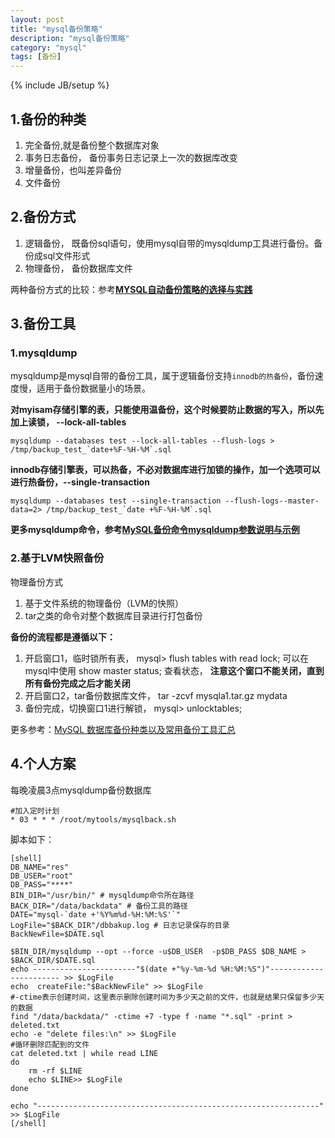 ```yaml
---
layout: post
title: "mysql备份策略"
description: "mysql备份策略"
category: "mysql"
tags: [备份]
---
```

{% include JB/setup %}

<h2>1&#46;备份的种类</h2>

<ol>
<li>完全备份,就是备份整个数据库对象</li>
<li>事务日志备份， 备份事务日志记录上一次的数据库改变</li>
<li>增量备份，也叫差异备份</li>
<li>文件备份</li>
</ol>

<h2>2&#46;备份方式</h2>

<ol>
<li>逻辑备份， 既备份sql语句，使用mysql自带的mysqldump工具进行备份。备份成sql文件形式</li>
<li>物理备份， 备份数据库文件</li>
</ol>

<p>两种备份方式的比较：参考<strong><a href="http://www.cnblogs.com/wangtao_20/p/3304633.html">MYSQL自动备份策略的选择与实践</a></strong></p>

<h2>3&#46;备份工具</h2>

<h3>1&#46;mysqldump</h3>

<p>mysqldump是mysql自带的备份工具，属于逻辑备份支持<code>innodb的热备份</code>，备份速度慢，适用于备份数据量小的场景。</p>

<p><strong>对myisam存储引擎的表，只能使用温备份，这个时候要防止数据的写入，所以先加上读锁， --lock-all-tables</strong></p>

<pre><code>mysqldump --databases test --lock-all-tables --flush-logs &gt; /tmp/backup_test_`date+%F-%H-%M`.sql
</code></pre>

<p><strong>innodb存储引擎表，可以热备，不必对数据库进行加锁的操作，加一个选项可以进行热备份，--single-transaction</strong></p>

<pre><code>mysqldump --databases test --single-transaction --flush-logs--master-data=2&gt; /tmp/backup_test_`date +%F-%H-%M`.sql
</code></pre>

<p><strong>更多mysqldump命令，参考<a href="http://segmentfault.com/a/1190000002428533">MySQL备份命令mysqldump参数说明与示例</a></strong></p>

<h3>2&#46;基于LVM快照备份</h3>

<p>物理备份方式</p>

<ol>
<li>基于文件系统的物理备份（LVM的快照）</li>
<li>tar之类的命令对整个数据库目录进行打包备份</li>
</ol>

<p><strong>备份的流程都是遵循以下：</strong></p>

<ol>
<li>开启窗口1，临时锁所有表， mysql> flush tables with read lock; 可以在mysql中使用 show master status; 查看状态， <strong>注意这个窗口不能关闭，直到所有备份完成之后才能关闭</strong></li>
<li>开启窗口2，tar备份数据库文件， tar -zcvf mysqla1.tar.gz mydata</li>
<li>备份完成，切换窗口1进行解锁， mysql> unlocktables; </li>
</ol>

<p>更多参考：<a href="http://blog.itpub.net/18841027/viewspace-1465334">MySQL 数据库备份种类以及常用备份工具汇总</a></p>

<h2>4&#46;个人方案</h2>

<p>每晚凌晨3点mysqldump备份数据库</p>

<pre><code>#加入定时计划
* 03 * * * /root/mytools/mysqlback.sh
</code></pre>

<p>脚本如下：</p>

<pre><code>[shell]
DB_NAME="res" 
DB_USER="root" 
DB_PASS="****" 
BIN_DIR="/usr/bin/" # mysqldump命令所在路径 
BACK_DIR="/data/backdata" # 备份工具的路径 
DATE="mysql-`date +'%Y%m%d-%H:%M:%S'`" 
LogFile="$BACK_DIR"/dbbakup.log # 日志记录保存的目录 
BackNewFile=$DATE.sql

$BIN_DIR/mysqldump --opt --force -u$DB_USER  -p$DB_PASS $DB_NAME &gt; $BACK_DIR/$DATE.sql
echo -----------------------"$(date +"%y-%m-%d %H:%M:%S")"----------------------- &gt;&gt; $LogFile
echo  createFile:"$BackNewFile" &gt;&gt; $LogFile
#-ctime表示创建时间，这里表示删除创建时间为多少天之前的文件，也就是结果只保留多少天的数据
find "/data/backdata/" -ctime +7 -type f -name "*.sql" -print &gt; deleted.txt
echo -e "delete files:\n" &gt;&gt; $LogFile
#循环删除匹配到的文件
cat deleted.txt | while read LINE
do
    rm -rf $LINE
    echo $LINE&gt;&gt; $LogFile
done

echo "---------------------------------------------------------------" &gt;&gt; $LogFile
[/shell]
</code></pre>
